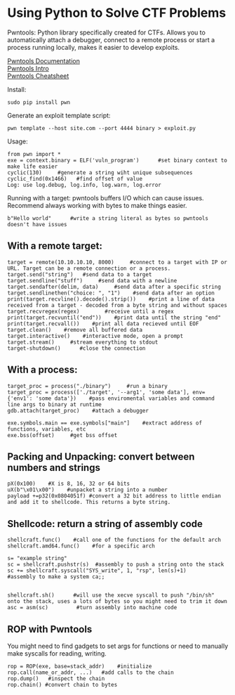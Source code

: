 # Using Python to Solve CTF Problems    
Pwntools: Python library specifically created for CTFs. Allows you to automatically attach a debugger, connect to a remote process or start a process running locally, makes it easier to develop exploits.             

[Pwntools Documentation](https://docs.pwntools.com/en/stable/)      
[Pwntools Intro](https://guyinatuxedo.github.io/02-intro_tooling/pwntools/index.html#pwntools-intro)     
[Pwntools Cheatsheet](https://gist.github.com/anvbis/64907e4f90974c4bdd930baeb705dedf)    

Install:    

    sudo pip install pwn    
Generate an exploit template script:     

    pwn template --host site.com --port 4444 binary > exploit.py 
Usage:   

    from pwn import *    
    exe = context.binary = ELF('vuln_program')      #set binary context to make life easier   
    cyclic(130)     #generate a string wiht unique subsequences     
    cyclic_find(0x1466)   #find offset of value 
    Log: use log.debug, log.info, log.warn, log.error
Running with a target: pwntools buffers I/O which can cause issues. Recommend always working with bytes to make things easier.     

    b"Hello world"      #write a string literal as bytes so pwntools doesn't have issues     
## With a remote target:   

    target = remote(10.10.10.10, 8000)     #connect to a target with IP or URL. Target can be a remote connection or a process.     
    target.send("string")   #send data to a target   
    target.sendline("stuff")     #send data with a newline   
    target.sendafter(delim, data)     #send data after a specific string   
    target.sendlinethen("choice: ", "1")    #send data after an option  
    print(target.recvline().decode().strip())    #print a line of data received from a target - decoded from a byte string and without spaces     
    target.recvregex(regex)        #receive until a regex   
    print(target.recvuntil("end"))    #print data until the string "end"       
    print(target.recvall())    #print all data recieved until EOF  
    target.clean()    #remove all buffered data   
    target.interactive()    #interactive mode, open a prompt    
    target.stream()     #stream everything to stdout    
    target-shutdown()      #close the connection   
 
## With a process:   

    target_proc = process("./binary")     #run a binary      
    target_proc = process(['./target', '--arg1', 'some data'], env={'env1': 'some data'})    #pass enviromental variables and command line args to binary at runtime    
    gdb.attach(target_proc)    #attach a debugger     

    exe.symbols.main == exe.symbols["main"]    #extract address of functions, variables, etc   
    exe.bss(offset)     #get bss offset  
## Packing and Unpacking: convert between numbers and strings     

    pX(0x100)    #X is 8, 16, 32 or 64 bits    
    uX(b"\x01\x00")    #unpacket a string into a number   
    payload +=p32(0x0804051f) #convert a 32 bit address to little endian and add it to shellcode. This returns a byte string.       

## Shellcode: return a string of assembly code        

    shellcraft.func()    #call one of the functions for the default arch     
    shellcraft.amd64.func()    #for a specific arch  

    s= "example string"   
    sc = shellcraft.pushstr(s)  #assembly to push a string onto the stack   
    sc += shellcraft.syscall("SYS_write", 1, "rsp", len(s)+1)      #assembly to make a system ca;;    

    
    shellcraft.sh()      #will use the xecve syscall to push "/bin/sh" onto the stack, uses a lots of bytes so you might need to trim it down    
    asc = asm(sc)         #turn assembly into machine code   
## ROP with Pwntools     
You might need to find gadgets to set args for functions or need to manually make syscalls for reading, writing.        

    rop = ROP(exe, base=stack_addr)    #initialize    
    rop.call(name_or_addr, ...)   #add calls to the chain     
    rop.dump()   #inspect the chain    
    rop.chain() #convert chain to bytes    
